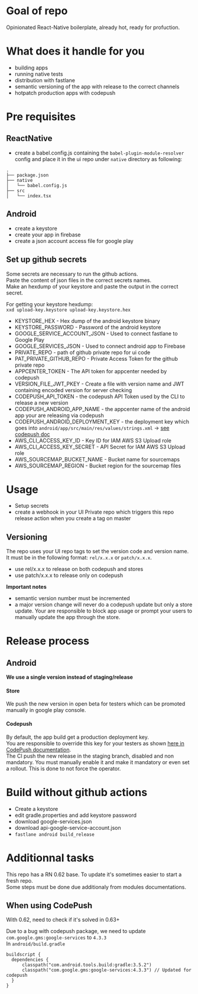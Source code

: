 # Goal of repo

Opinionated React-Native boilerplate, already hot, ready for profuction.

# What does it handle for you

- building apps
- running native tests
- distribution with fastlane
- semantic versioning of the app with release to the correct channels
- hotpatch production apps with codepush

# Pre requisites

## ReactNative

- create a babel.config.js containing the `babel-plugin-module-resolver` config and place it in the ui repo under `native` directory as following:

```
.
├── package.json
├── native
│   └── babel.config.js
├── src
│   └── index.tsx
```

## Android

- create a keystore
- create your app in firebase
- create a json account access file for google play

## Set up github secrets

Some secrets are necessary to run the github actions.  
Paste the content of json files in the correct secrets names.  
Make an hexdump of your keystore and paste the output in the correct secret.

For getting your keystore hexdump:  
`xxd upload-key.keystore upload-key.keystore.hex`

- KEYSTORE_HEX - Hex dump of the android keystore binary
- KEYSTORE_PASSWORD - Password of the android keystore
- GOOGLE_SERVICE_ACCOUNT_JSON - Used to connect fastlane to Google Play
- GOOGLE_SERVICES_JSON - Used to connect android app to Firebase
- PRIVATE_REPO - path of github private repo for ui code
- PAT_PRIVATE_GITHUB_REPO - Private Access Token for the github private repo
- APPCENTER_TOKEN - The API token for appcenter needed by codepush
- VERSION_FILE_JWT_PKEY - Create a file with version name and JWT containing encoded version for server checking
- CODEPUSH_API_TOKEN - the codepush API Token used by the CLI to release a new version
- CODEPUSH_ANDROID_APP_NAME - the appcenter name of the android app your are releasing via codepush
- CODEPUSH_ANDROID_DEPLOYMENT_KEY - the deployment key which goes into `android/app/src/main/res/values/strings.xml` -> [see codepush doc](https://github.com/microsoft/react-native-code-push/blob/master/docs/setup-android.md#plugin-installation-and-configuration-for-react-native-060-version-and-above-android)
- AWS_CLI_ACCESS_KEY_ID - Key ID for IAM AWS S3 Upload role
- AWS_CLI_ACCESS_KEY_SECRET - API Secret for IAM AWS S3 Upload role
- AWS_SOURCEMAP_BUCKET_NAME - Bucket name for sourcemaps
- AWS_SOURCEMAP_REGION - Bucket region for the sourcemap files

# Usage

- Setup secrets
- create a webhook in your UI Private repo which triggers this repo release action when you create a tag on master

## Versioning

The repo uses your UI repo tags to set the version code and version name.  
It must be in the following format: `rel/x.x.x` or `patch/x.x.x`.

- use rel/x.x.x to release on both codepush and stores
- use patch/x.x.x to release only on codepush

**Important notes**

- semantic version number must be incremented
- a major version change will never do a codepush update but only a store update. Your are responsible to block app usage or prompt your users to manually update the app through the store.

# Release process

## Android

**We use a single version instead of staging/release**

#### Store

We push the new version in open beta for testers which can be promoted manually in google play console.

#### Codepush

By default, the app build get a production deployment key.  
You are responsible to override this key for your testers as shown [here in CodePush documentation](https://github.com/microsoft/react-native-code-push#dynamic-deployment-assignment).  
The CI push the new release in the staging branch, disabled and non mandatory. You must manually enable it and make it mandatory or even set a rollout. This is done to not force the operator.

# Build without github actions

- Create a keystore
- edit gradle.properties and add keystore password
- download google-services.json
- download api-google-service-account.json
- `fastlane android build_release`

# Additionnal tasks

This repo has a RN 0.62 base. To update it's sometimes easier to start a fresh repo.  
Some steps must be done due additionaly from modules documentations.

## When using CodePush

With 0.62, need to check if it's solved in 0.63+

Due to a bug with codepush package, we need to update `com.google.gms:google-services` to `4.3.3`  
In `android/build.gradle`

```
buildscript {
  dependencies {
      classpath("com.android.tools.build:gradle:3.5.2")
      classpath("com.google.gms:google-services:4.3.3") // Updated for codepush
  }
}
```
